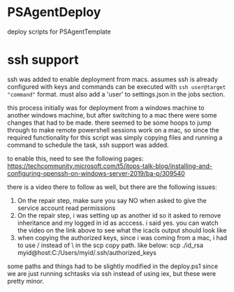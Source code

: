 # PSAgentDeploy
deploy scripts for PSAgentTemplate

# ssh support
ssh was added to enable deployment from macs. assumes ssh is already configured with keys and commands can be executed with `ssh user@target "command"` format. must also add a 'user' to settings.json in the jobs section.

this process initially was for deployment from a windows machine to another windows machine, but after switching to a mac there were some changes that had to be made. there seemed to be some hoops to jump through to make remote powershell sessions work on a mac, so since the required functionality for this script was simply copying files and running a command to schedule the task, ssh support was added.

to enable this, need to see the following pages:
https://techcommunity.microsoft.com/t5/itops-talk-blog/installing-and-configuring-openssh-on-windows-server-2019/ba-p/309540

there is a video there to follow as well, but there are the following issues:
1. On the repair step, make sure you say NO when asked to give the service account read permissions
2. On the repair step, i was setting up as another id so it asked to remove inheritance and my logged in id as acccess. i said yes. you can watch the video on the link above to see what the icacls output should look like
3. when copying the authorized keys, since i was coming from a mac, i had to use / instead of \ in the scp copy path. like below:
scp ./id_rsa myid@host:C:/Users/myid/.ssh/authorized_keys

some paths and things had to be slightly modified in the deploy.ps1 since we are just running schtasks via ssh instead of using iex, but these were pretty minor.